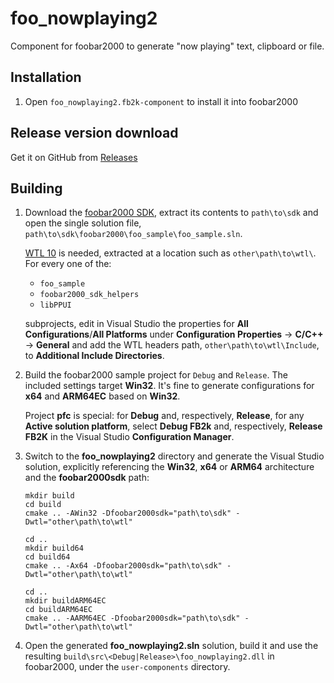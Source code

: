 # foo_nowplaying2

Component for foobar2000 to generate "now playing" text, clipboard or file.

## Installation

1. Open `foo_nowplaying2.fb2k-component` to install it into foobar2000

## Release version download

Get it on GitHub from
[Releases](TBD)

## Building

1. Download the [foobar2000 SDK](https://www.foobar2000.org/SDK), extract its
   contents to `path\to\sdk` and open the single solution file,
   `path\to\sdk\foobar2000\foo_sample\foo_sample.sln`.

   [WTL 10](https://sourceforge.net/projects/wtl/) is needed, extracted at a
   location such as `other\path\to\wtl\`. For every one of the:

      * `foo_sample`
      * `foobar2000_sdk_helpers`
      * `libPPUI`

   subprojects, edit in Visual Studio the properties for
   **All Configurations**/**All Platforms** under
   **Configuration Properties** -> **C/C++** -> **General**
   and add the WTL headers path, `other\path\to\wtl\Include`, to
   **Additional Include Directories**.

2. Build the foobar2000 sample project for `Debug` and `Release`. The included
   settings target **Win32**. It's fine to generate configurations for **x64** and
   **ARM64EC** based on **Win32**.

   Project **pfc** is special: for **Debug** and, respectively, **Release**, for
   any **Active solution platform**, select **Debug FB2k** and, respectively,
   **Release FB2K** in the Visual Studio **Configuration Manager**.

3. Switch to the **foo_nowplaying2** directory and generate the Visual Studio
   solution, explicitly referencing the **Win32**, **x64** or **ARM64**
   architecture and the **foobar2000sdk** path:

   ```pwsh
   mkdir build
   cd build
   cmake .. -AWin32 -Dfoobar2000sdk="path\to\sdk" -Dwtl="other\path\to\wtl"

   cd ..
   mkdir build64
   cd build64
   cmake .. -Ax64 -Dfoobar2000sdk="path\to\sdk" -Dwtl="other\path\to\wtl"

   cd ..
   mkdir buildARM64EC
   cd buildARM64EC
   cmake .. -AARM64EC -Dfoobar2000sdk="path\to\sdk" -Dwtl="other\path\to\wtl"
   ```

4. Open the generated **foo_nowplaying2.sln** solution, build it and use the
   resulting `build\src\<Debug|Release>\foo_nowplaying2.dll` in foobar2000, under
   the `user-components` directory.
